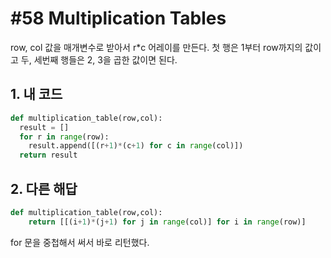 # #58 Multiplication Tables

row, col 값을 매개변수로 받아서 r*c 어레이를 만든다. 첫 행은 1부터 row까지의 값이고 두, 세번째 행들은 2, 3을 곱한 값이면 된다.

## 1. 내 코드

```py
def multiplication_table(row,col):
  result = []
  for r in range(row):
    result.append([(r+1)*(c+1) for c in range(col)])
  return result
```

## 2. 다른 해답

```py
def multiplication_table(row,col):
    return [[(i+1)*(j+1) for j in range(col)] for i in range(row)]
```

for 문을 중첩해서 써서 바로 리턴했다.
